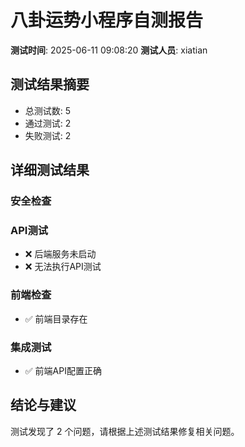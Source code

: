 # 八卦运势小程序自测报告

**测试时间**: 2025-06-11 09:08:20
**测试人员**: xiatian

## 测试结果摘要

- 总测试数: 5
- 通过测试: 2
- 失败测试: 2

## 详细测试结果

### 安全检查


### API测试
- ❌ 后端服务未启动
- ❌ 无法执行API测试

### 前端检查
- ✅ 前端目录存在

### 集成测试
- ✅ 前端API配置正确

## 结论与建议

测试发现了 2 个问题，请根据上述测试结果修复相关问题。

